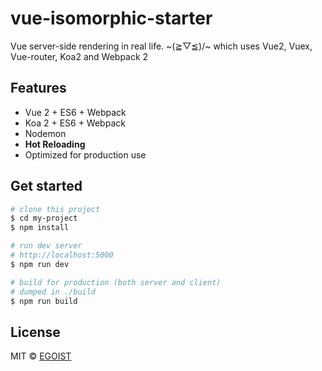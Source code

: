 # vue-isomorphic-starter

Vue server-side rendering in real life. ~(≧▽≦)/~
which uses Vue2, Vuex, Vue-router, Koa2 and Webpack 2

## Features

- Vue 2 + ES6 + Webpack
- Koa 2 + ES6 + Webpack
- Nodemon
- **Hot Reloading**
- Optimized for production use

## Get started

```bash
# clone this project
$ cd my-project
$ npm install

# run dev server
# http://localhost:5000
$ npm run dev

# build for production (both server and client)
# dumped in ./build
$ npm run build
```

## License

MIT &copy; [EGOIST](https://github.com/egoist)
